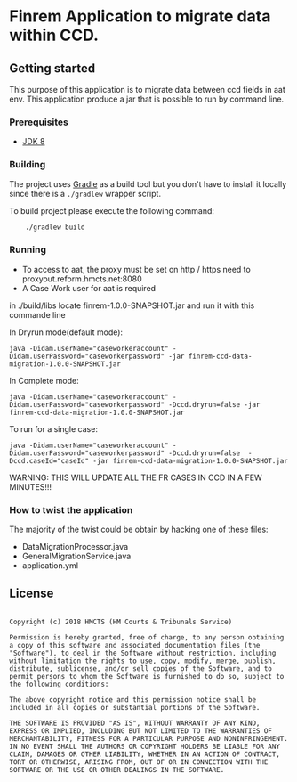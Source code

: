 # Finrem Application to migrate data within CCD. 



## Getting started

This purpose of this application is to migrate data between ccd fields in aat env. This application produce a jar that is possible to run by command line.

### Prerequisites

- [JDK 8](https://www.oracle.com/java)

### Building

The project uses [Gradle](https://gradle.org) as a build tool but you don't have to install it locally since there is a
`./gradlew` wrapper script.

To build project please execute the following command:

```bash
    ./gradlew build
```

### Running

- To access to aat, the proxy must be set on http / https need to proxyout.reform.hmcts.net:8080
- A Case Work user for aat is required

in ./build/libs locate finrem-1.0.0-SNAPSHOT.jar and run it with this commande line

In Dryrun mode(default mode):

`java -Didam.userName="caseworkeraccount" -Didam.userPassword="caseworkerpassword" -jar finrem-ccd-data-migration-1.0.0-SNAPSHOT.jar`

In Complete mode:

`java -Didam.userName="caseworkeraccount" -Didam.userPassword="caseworkerpassword" -Dccd.dryrun=false -jar finrem-ccd-data-migration-1.0.0-SNAPSHOT.jar`

To run for a single case:

`java -Didam.userName="caseworkeraccount" -Didam.userPassword="caseworkerpassword" -Dccd.dryrun=false  -Dccd.caseId="caseId" -jar finrem-ccd-data-migration-1.0.0-SNAPSHOT.jar`


WARNING: THIS WILL UPDATE ALL THE FR CASES IN CCD IN A FEW MINUTES!!!

### How to twist the application

The majority of the twist could be obtain by hacking one of these files:
 
- DataMigrationProcessor.java
- GeneralMigrationService.java
- application.yml



##  License
```The MIT License (MIT)

Copyright (c) 2018 HMCTS (HM Courts & Tribunals Service)

Permission is hereby granted, free of charge, to any person obtaining a copy of this software and associated documentation files (the "Software"), to deal in the Software without restriction, including without limitation the rights to use, copy, modify, merge, publish, distribute, sublicense, and/or sell copies of the Software, and to permit persons to whom the Software is furnished to do so, subject to the following conditions:

The above copyright notice and this permission notice shall be included in all copies or substantial portions of the Software.

THE SOFTWARE IS PROVIDED "AS IS", WITHOUT WARRANTY OF ANY KIND, EXPRESS OR IMPLIED, INCLUDING BUT NOT LIMITED TO THE WARRANTIES OF MERCHANTABILITY, FITNESS FOR A PARTICULAR PURPOSE AND NONINFRINGEMENT. IN NO EVENT SHALL THE AUTHORS OR COPYRIGHT HOLDERS BE LIABLE FOR ANY CLAIM, DAMAGES OR OTHER LIABILITY, WHETHER IN AN ACTION OF CONTRACT, TORT OR OTHERWISE, ARISING FROM, OUT OF OR IN CONNECTION WITH THE SOFTWARE OR THE USE OR OTHER DEALINGS IN THE SOFTWARE.
```
